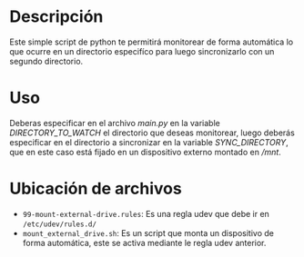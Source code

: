 # Descripción
Este simple script de python te permitirá monitorear de forma automática lo que ocurre en un directorio especifíco
para luego sincronizarlo con un segundo directorio.

# Uso
Deberas especificar en el archivo *main.py* en la variable *DIRECTORY_TO_WATCH* el directorio que deseas monitorear, 
luego deberás especificar en el directorio a sincronizar en la variable *SYNC_DIRECTORY*, que en este caso está fijado 
en un dispositivo externo montado en */mnt*.

# Ubicación de archivos
 - `99-mount-external-drive.rules`: Es una regla udev que debe ir en `/etc/udev/rules.d/`
 - `mount_external_drive.sh`: Es un script que monta un dispositivo de forma automática, este se activa mediante
   le regla udev anterior.
